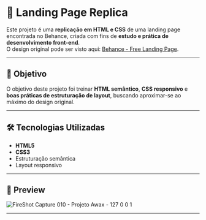 # 📄 Landing Page Replica

Este projeto é uma **replicação em HTML e CSS** de uma landing page encontrada no Behance, criada com fins de **estudo e prática de desenvolvimento front-end**.  
O design original pode ser visto aqui: [Behance - Free Landing Page](https://www.behance.net/gallery/58301549/free-landing-page).

---

## 🎯 Objetivo
O objetivo deste projeto foi treinar **HTML semântico**, **CSS responsivo** e **boas práticas de estruturação de layout**, buscando aproximar-se ao máximo do design original.

---

## 🛠️ Tecnologias Utilizadas
- **HTML5**
- **CSS3**
- Estruturação semântica
- Layout responsivo

---

## 📸 Preview

<img alt="FireShot Capture 010 - Projeto Awax -  127 0 0 1" src="https://github.com/user-attachments/assets/d7430756-eca4-432c-967a-3baa689720b9" />

---

